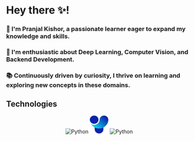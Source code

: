 # Hey there ✨! 

<h3>🌟 I'm Pranjal Kishor, a passionate learner eager to expand my knowledge and skills. </h3>
<h3>🚀 I'm enthusiastic about Deep Learning, Computer Vision, and Backend Development. </h3>
<h3>📚 Continuously driven by curiosity, I thrive on learning and exploring new concepts in these domains. </h3>

## Technologies
<p align="center">
  <img src="https://simpleicons.org/icons/python.svg" alt="Python" width="50" height="50"/>
  <img src="images/ul.svg" alt="Python" width="50" height="50"/>
  <img src="https://simpleicons.org/icons/python.svg" alt="Python" width="50" height="50"/>
  <!-- Add more icons as needed -->
</p>








